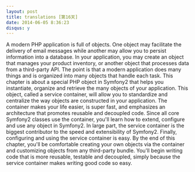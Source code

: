 ```yaml
---
layout: post
title: translations [第16天]
date: 2014-06-05 8:36:23
disqus: y
---
```

A modern PHP application is full of objects. One object may facilitate the delivery of email messages while another may allow you to persist information into a database. In your application, you may create an object that manages your product inventory, or another object that processes data from a third-party API. The point is that a modern application does many things and is organized into many objects that handle each task.
This chapter is about a special PHP object in Symfony2 that helps you instantiate, organize and retrieve the many objects of your application. This object, called a service container, will allow you to standardize and centralize the way objects are constructed in your application. The container makes your life easier, is super fast, and emphasizes an architecture that promotes reusable and decoupled code. Since all core Symfony2 classes use the container, you'll learn how to extend, configure and use any object in Symfony2. In large part, the service container is the biggest contributor to the speed and extensibility of Symfony2.
Finally, configuring and using the service container is easy. By the end of this chapter, you'll be comfortable creating your own objects via the container and customizing objects from any third-party bundle. You'll begin writing code that is more reusable, testable and decoupled, simply because the service container makes writing good code so easy.